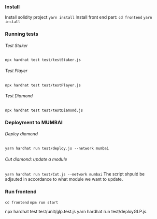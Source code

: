 ### Install

Install solidity project
`yarn install`
Install front end part:
`cd frontend`
`yarn install`

### Running tests

###### Test Staker

`npx hardhat test test/testStaker.js`

###### Test Player

`npx hardhat test test/testPlayer.js`

###### Test Diamond

`npx hardhat test test/testDiamond.js`

### Deployment to MUMBAI

###### Deploy diamond

`yarn hardhat run test/deploy.js --network mumbai`

###### Cut diamond: update a module

`yarn hardhat run test/Cut.js --network mumbai`
The script shpuld be adjsuted in accordance to what module we want to update.

### Run frontend

`cd frontend`
`npm run start`

npx hardhat test test/unit/glp.test.js
yarn hardhat run test/deployGLP.js
